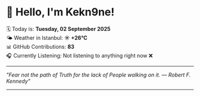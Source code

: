 # 👋 Hello, I'm Kekn9ne!

🗓️ Today is: **Tuesday, 02 September 2025**  
🌤️ Weather in Istanbul: **☀️   +26°C**  
📊 GitHub Contributions: **83**  
🎧 Currently Listening: Not listening to anything right now ❌

---

_"Fear not the path of Truth for the lack of People walking on it. — *Robert F. Kennedy*"_

---
